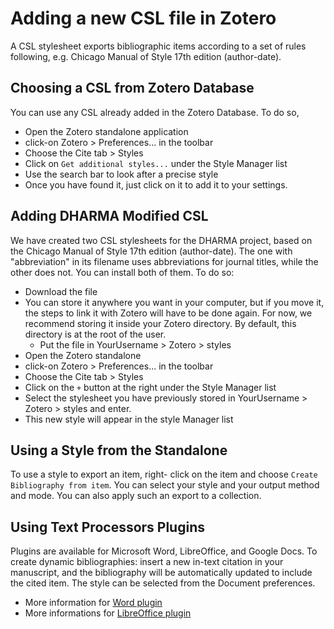 # Adding a new CSL file in Zotero

A CSL stylesheet exports bibliographic items according to a set of rules following, e.g. Chicago Manual of Style 17th edition (author-date).

## Choosing a CSL from Zotero Database

You can use any CSL already added in the Zotero Database. To do so,
- Open the Zotero standalone application
- click-on Zotero > Preferences... in the toolbar
- Choose the Cite tab > Styles
- Click on `Get additional styles...` under the Style Manager list
- Use the search bar to look after a precise style
- Once you have found it, just click on it to add it to your settings.

## Adding DHARMA Modified CSL

We have created two CSL stylesheets for the DHARMA project, based on the Chicago Manual of Style 17th edition (author-date). The one with "abbreviation" in its filename uses abbreviations for journal titles, while the other does not. You can install both of them. To do so:

- Download the file
- You can store it anywhere you want in your computer, but if you move it, the steps to link it with Zotero will have to be done again. For now, we recommend storing it inside your Zotero directory. By default, this directory is at the root of the user.
  - Put the file in YourUsername > Zotero > styles
- Open the Zotero standalone
- click-on Zotero > Preferences... in the toolbar
- Choose the Cite tab > Styles
- Click on the `+` button at the right under the Style Manager list
- Select the stylesheet you have previously stored in YourUsername > Zotero > styles and enter.
- This new style will appear in the style Manager list

## Using a Style from the Standalone

To use a style to export an item, right- click on the item and choose `Create Bibliography from item`. You can select your style and your output method and mode.
You can also apply such an export to a collection.

## Using Text Processors Plugins

Plugins are available for Microsoft Word, LibreOffice, and Google Docs.
To create dynamic bibliographies: insert a new in-text citation in your manuscript, and the bibliography will be automatically updated to include the cited item. The style can be selected from the Document preferences.
- More information for [Word plugin](https://www.zotero.org/support/word_processor_plugin_usage)
- More informations for [LibreOffice plugin](https://www.zotero.org/support/libreoffice_writer_plugin_usage)
